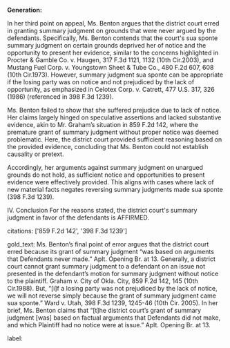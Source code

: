 **Generation:**

In her third point on appeal, Ms. Benton argues that the district court erred in granting summary judgment on grounds that were never argued by the defendants. Specifically, Ms. Benton contends that the court's sua sponte summary judgment on certain grounds deprived her of notice and the opportunity to present her evidence, similar to the concerns highlighted in Procter & Gamble Co. v. Haugen, 317 F.3d 1121, 1132 (10th Cir.2003), and Mustang Fuel Corp. v. Youngstown Sheet & Tube Co., 480 F.2d 607, 608 (10th Cir.1973). However, summary judgment sua sponte can be appropriate if the losing party was on notice and not prejudiced by the lack of opportunity, as emphasized in Celotex Corp. v. Catrett, 477 U.S. 317, 326 (1986) (referenced in 398 F.3d 1239).

Ms. Benton failed to show that she suffered prejudice due to lack of notice. Her claims largely hinged on speculative assertions and lacked substantive evidence, akin to Mr. Graham’s situation in 859 F.2d 142, where the premature grant of summary judgment without proper notice was deemed problematic. Here, the district court provided sufficient reasoning based on the provided evidence, concluding that Ms. Benton could not establish causality or pretext.

Accordingly, her arguments against summary judgment on unargued grounds do not hold, as sufficient notice and opportunities to present evidence were effectively provided. This aligns with cases where lack of new material facts negates reversing summary judgments made sua sponte (398 F.3d 1239).

IV. Conclusion
For the reasons stated, the district court's summary judgment in favor of the defendants is AFFIRMED.

citations: ['859 F.2d 142', '398 F.3d 1239']

gold_text: Ms. Benton’s final point of error argues that the district court erred because its grant of summary judgment “was based on arguments that Defendants never made.” Aplt. Opening Br. at 13. Generally, a district court cannot grant summary judgment to a defendant on an issue not presented in the defendant’s motion for summary judgment without notice to the plaintiff. Graham v. City of Okla. City, 859 F.2d 142, 145 (10th Cir.1988). But, “[i]f a losing party was not prejudiced by the lack of notice, we will not reverse simply because the grant of summary judgment came sua sponte.” Ward v. Utah, 398 F.3d 1239, 1245-46 (10th Cir. 2005). In her brief, Ms. Benton claims that “[t]he district court’s grant of summary judgment [was] based on factual arguments that Defendants did not make, and which Plaintiff had no notice were at issue.” Aplt. Opening Br. at 13.

label: 